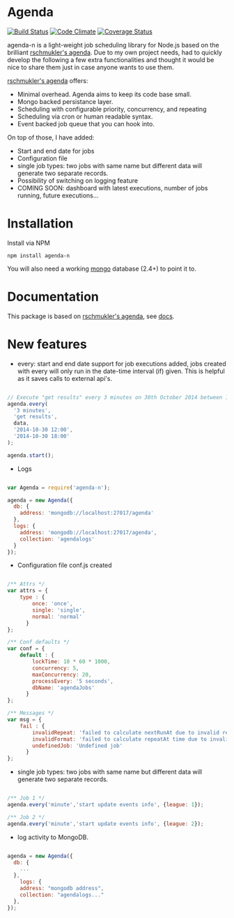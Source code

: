 # Agenda
[![Build Status](https://api.travis-ci.org/elmurci/agenda-n.png)](http://travis-ci.org/elmurci/agenda-n)
[![Code Climate](https://d3s6mut3hikguw.cloudfront.net/github/elmurci/agenda-n.png)](https://codeclimate.com/github/elmurci/agenda-n/badges)
[![Coverage Status](https://coveralls.io/repos/elmurci/agenda-n/badge.png)](https://coveralls.io/r/elmurci/agenda-n)

agenda-n is a light-weight job scheduling library for Node.js based on the brilliant [rschmukler's agenda](https://github.com/rschmukler/agenda).
Due to my own project needs, had to quickly develop the following a few extra functionalities and thought it would be nice to share them just in case anyone wants to use them.

[rschmukler's agenda](https://github.com/rschmukler/agenda) offers:

- Minimal overhead. Agenda aims to keep its code base small.
- Mongo backed persistance layer.
- Scheduling with configurable priority, concurrency, and repeating
- Scheduling via cron or human readable syntax.
- Event backed job queue that you can hook into.

On top of those, I have added:

- Start and end date for jobs
- Configuration file
- single job types: two jobs with same name but different data will generate two separate records.
- Possibility of switching on logging feature
- COMING SOON: dashboard with latest executions, number of jobs running, future executions...

# Installation

Install via NPM

    npm install agenda-n

You will also need a working [mongo](http://www.mongodb.org/) database (2.4+) to point it to.

# Documentation

This package is based on [rschmukler's agenda](https://github.com/rschmukler/agenda), see [docs](https://github.com/rschmukler/agenda).

# New features

- every: start and end date support for job executions added, jobs created with every will only run in the date-time interval (if) given. This is helpful as it saves calls to external api's.

```js

// Execute "get results" every 3 minutes on 30th October 2014 between 12:00 and 18:00.
agenda.every(
  '3 minutes', 
  'get results', 
  data, 
  '2014-10-30 12:00',
  '2014-10-30 18:00'
);

agenda.start();
```

- Logs

```js

var Agenda = require('agenda-n');

agenda = new Agenda({
  db: {
    address: 'mongodb://localhost:27017/agenda'
  },
  logs: {
    address: 'mongodb://localhost:27017/agenda',
    collection: 'agendalogs'
  }
});

```

- Configuration file conf.js created

```js

/** Attrs */
var attrs = {
    type : {
        once: 'once',
        single: 'single',
        normal: 'normal'
      } 
};

/** Conf defaults */
var conf = {
    default : {
        lockTime: 10 * 60 * 1000,
        concurrency: 5,
        maxConcurrency: 20,
        processEvery: '5 seconds',
        dbName: 'agendaJobs'
      } 
};

/** Messages */
var msg = {
    fail : {
        invalidRepeat: 'failed to calculate nextRunAt due to invalid repeat interval',
        invalidFormat: 'failed to calculate repeatAt time due to invalid format',
        undefinedJob: 'Undefined job'
      } 
};

```

- single job types: two jobs with same name but different data will generate two separate records.

```js

/** Job 1 */
agenda.every('minute','start update events info', {league: 1});

/** Job 2 */
agenda.every('minute','start update events info', {league: 2});

```

- log activity to MongoDB.

```js

agenda = new Agenda({
  db: {
    ...
  },
    logs: {
    address: "mongodb address",
    collection: "agendalogs..."
  },
});

```
